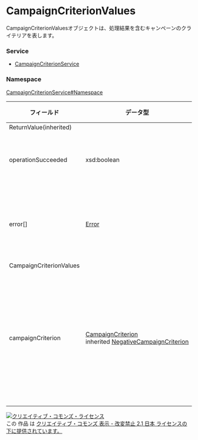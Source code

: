 # CampaignCriterionValues
CampaignCriterionValuesオブジェクトは、処理結果を含むキャンペーンのクライテリアを表します。
### Service
+ [CampaignCriterionService](../../services/CampaignCriterionService.md)

### Namespace
[CampaignCriterionService#Namespace](../../services/CampaignCriterionService.md#namespace)

| フィールド | データ型 | 説明 |
|---|---|---|
| ReturnValue(inherited)|||
| operationSucceeded| xsd:boolean| 処理結果です。 |
| error[]| <a href="../Common/Error.md">Error</a>| エラーの内容です。 |
| CampaignCriterionValues|||
| campaignCriterion| <a href="CampaignCriterion.md">CampaignCriterion</a><br>inherited <a href="NegativeCampaignCriterion.md">NegativeCampaignCriterion</a>| キャンペーンのクライテリアです。 |

<a rel="license" href="http://creativecommons.org/licenses/by-nd/2.1/jp/"><img alt="クリエイティブ・コモンズ・ライセンス" style="border-width:0" src="https://i.creativecommons.org/l/by-nd/2.1/jp/88x31.png" /></a><br />この 作品 は <a rel="license" href="http://creativecommons.org/licenses/by-nd/2.1/jp/">クリエイティブ・コモンズ 表示 - 改変禁止 2.1 日本 ライセンスの下に提供されています。</a>
